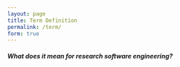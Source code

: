 ```yaml
---
layout: page
title: Term Definition
permalink: /term/
form: true
---
```


<!-- Page Content -->
<div class="container">
  <div class="row">
      <h5>What does it mean for research software engineering?</h5>
      <div id="term-definition">
      </div>
      <a id="term-link" href="#" target="_blank" hidden><button class="btn btn-info" style="margin-top:20px">More</button></a>
  </div>
</div>
<script>

// populate page with all terms and definitions
terms = { {% for term in site.data.terms %}"{{ term.name }}": {"definition": "{{ term.definition }}", "url": "{{ term.url }}"} {% if forloop.last %}{% else %},{% endif %}{% endfor %}}
console.log(terms)
function getUrlVars() {
    var vars = {};
    var parts = window.location.href.replace(/[?&]+([^=&]+)=([^&]*)/gi, function(m,key,value) {
        vars[key] = value;
    });
    return vars;
}

var term = getUrlVars()["q"];
term = decodeURI(term);

if (term in terms) {
  console.log(term)
  document.getElementById('page-title').innerHTML = term;
  document.getElementById('term-definition').innerHTML = terms[term]["definition"];
  if ("url" in terms[term]) {
    var url = terms[term]["url"]
    if (url != "") {
      document.getElementById('term-link').href = terms[term]["url"]
      document.getElementById('term-link').hidden = false
    }
  }
} else {
  document.getElementById('term-definition').innerHTML = "We couldn't find the term " + term + " in our lookup. Perhaps you can contribute it?";
}
</script>
